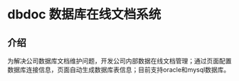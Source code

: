 # dbdoc 数据库在线文档系统

## 介绍

为解决公司数据库文档维护问题，开发公司内部数据在线文档管理；通过页面配置数据库连接信息，页面自动生成数据库表信息；目前支持oracle和mysql数据库。

